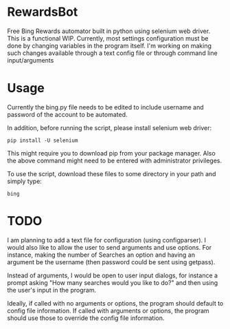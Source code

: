 RewardsBot
==========

Free Bing Rewards automator built in python using selenium web driver. This is a functional WIP. Currently, most settings configuration must be done by changing variables in the program itself. I'm working on making such changes available through a text config file or through command line input/arguments


Usage
=====

Currently the bing.py file needs to be edited to include username and password of the account to be automated.

In addition, before running the script, please install selenium web driver:

    pip install -U selenium

This might require you to download pip from your package manager. Also the above command might need to be entered with administrator privileges.

To use the script, download these files to some directory in your path and simply type:

    bing
    

TODO
====

I am planning to add a text file for configuration (using configparser). I would also like to allow the user to send arguments and use options. For instance, making the number of Searches an option and having an argument be the username (then password could be sent using getpass).

Instead of arguments, I would be open to user input dialogs, for instance a prompt asking "How many searches would you like to do?" and then using the user's input in the program.

Ideally, if called with no arguments or options, the program should default to config file information. If called with arguments or options, the program should use those to override the config file information.
